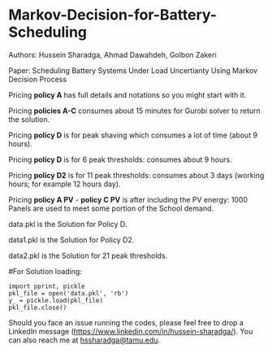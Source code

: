# Markov-Decision-for-Battery-Scheduling

Authors: Hussein Sharadga, Ahmad Dawahdeh, Golbon Zakeri


Paper: Scheduling Battery Systems Under Load Uncertianty Using Markov Decision Process 



Pricing **policy A** has  full details and notations so you might start with it.

Pricing **policies A-C** consumes about 15 minutes for Gurobi solver to return the solution.

Pricing **policy D** is for peak shaving which consumes a lot of time (about 9 hours).



Pricing **policy D** is for 6 peak thresholds:  consumes about 9 hours.

Pricing **policy D2** is for 11 peak thresholds:  consumes about 3 days  (working hours; for example 12 hours  day).



Pricing **policy A PV** - **policy C PV** is after including the PV energy: 1000 Panels are used to meet some portion of  the School demand.  



data.pkl is the Solution for Policy D. 

data1.pkl is the Solution for Policy D2. 

data2.pkl is the Solution for 21 peak thresholds. 


#For Solution loading:
```
import pprint, pickle
pkl_file = open('data.pkl', 'rb')
y_ = pickle.load(pkl_file)
pkl_file.close()
```

Should you face an issue running the codes, please feel free to drop a LinkedIn message (https://www.linkedin.com/in/hussein-sharadga/).
You can also reach me at hssharadga@tamu.edu.
